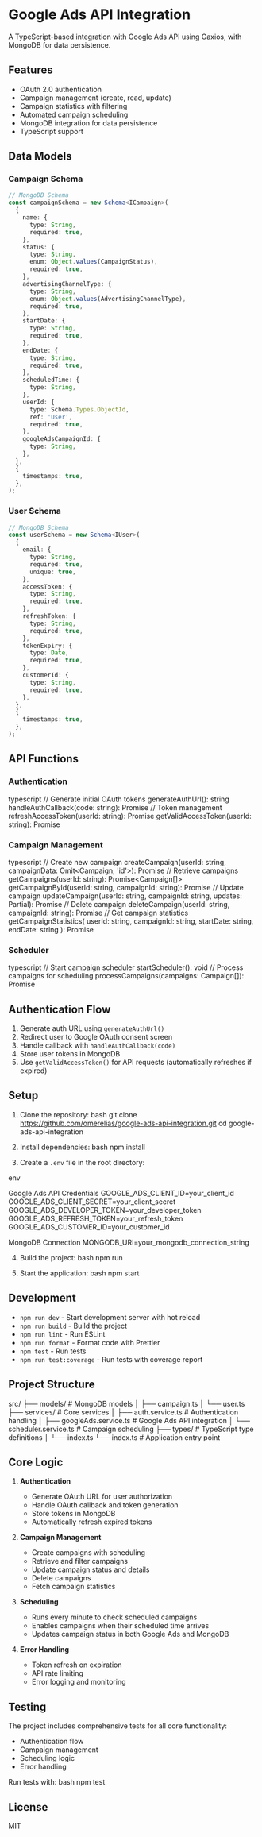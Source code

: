 # Google Ads API Integration

A TypeScript-based integration with Google Ads API using Gaxios, with MongoDB for data persistence.

## Features

- OAuth 2.0 authentication
- Campaign management (create, read, update)
- Campaign statistics with filtering
- Automated campaign scheduling
- MongoDB integration for data persistence
- TypeScript support

## Data Models

### Campaign Schema

```typescript
// MongoDB Schema
const campaignSchema = new Schema<ICampaign>(
  {
    name: {
      type: String,
      required: true,
    },
    status: {
      type: String,
      enum: Object.values(CampaignStatus),
      required: true,
    },
    advertisingChannelType: {
      type: String,
      enum: Object.values(AdvertisingChannelType),
      required: true,
    },
    startDate: {
      type: String,
      required: true,
    },
    endDate: {
      type: String,
      required: true,
    },
    scheduledTime: {
      type: String,
    },
    userId: {
      type: Schema.Types.ObjectId,
      ref: 'User',
      required: true,
    },
    googleAdsCampaignId: {
      type: String,
    },
  },
  {
    timestamps: true,
  },
);
```

### User Schema

```typescript
// MongoDB Schema
const userSchema = new Schema<IUser>(
  {
    email: {
      type: String,
      required: true,
      unique: true,
    },
    accessToken: {
      type: String,
      required: true,
    },
    refreshToken: {
      type: String,
      required: true,
    },
    tokenExpiry: {
      type: Date,
      required: true,
    },
    customerId: {
      type: String,
      required: true,
    },
  },
  {
    timestamps: true,
  },
);
```

## API Functions

### Authentication

typescript
// Generate initial OAuth tokens
generateAuthUrl(): string
handleAuthCallback(code: string): Promise<User>
// Token management
refreshAccessToken(userId: string): Promise<string>
getValidAccessToken(userId: string): Promise<string>

### Campaign Management

typescript
// Create new campaign
createCampaign(userId: string, campaignData: Omit<Campaign, 'id'>): Promise<Campaign>
// Retrieve campaigns
getCampaigns(userId: string): Promise<Campaign[]>
getCampaignById(userId: string, campaignId: string): Promise<Campaign>
// Update campaign
updateCampaign(userId: string, campaignId: string, updates: Partial<Campaign>): Promise<Campaign>
// Delete campaign
deleteCampaign(userId: string, campaignId: string): Promise<void>
// Get campaign statistics
getCampaignStatistics(
userId: string,
campaignId: string,
startDate: string,
endDate: string
): Promise<CampaignStatistics>

### Scheduler

typescript
// Start campaign scheduler
startScheduler(): void
// Process campaigns for scheduling
processCampaigns(campaigns: Campaign[]): Promise<void>

## Authentication Flow

1. Generate auth URL using `generateAuthUrl()`
2. Redirect user to Google OAuth consent screen
3. Handle callback with `handleAuthCallback(code)`
4. Store user tokens in MongoDB
5. Use `getValidAccessToken()` for API requests (automatically refreshes if expired)

## Setup

1. Clone the repository:
   bash
   git clone https://github.com/omerelias/google-ads-api-integration.git
   cd google-ads-api-integration

2. Install dependencies:
   bash
   npm install

3. Create a `.env` file in the root directory:

env

Google Ads API Credentials
GOOGLE_ADS_CLIENT_ID=your_client_id
GOOGLE_ADS_CLIENT_SECRET=your_client_secret
GOOGLE_ADS_DEVELOPER_TOKEN=your_developer_token
GOOGLE_ADS_REFRESH_TOKEN=your_refresh_token
GOOGLE_ADS_CUSTOMER_ID=your_customer_id

MongoDB Connection
MONGODB_URI=your_mongodb_connection_string

4. Build the project:
   bash
   npm run

5. Start the application:
   bash
   npm start

## Development

- `npm run dev` - Start development server with hot reload
- `npm run build` - Build the project
- `npm run lint` - Run ESLint
- `npm run format` - Format code with Prettier
- `npm test` - Run tests
- `npm run test:coverage` - Run tests with coverage report

## Project Structure

src/
├── models/ # MongoDB models
│ ├── campaign.ts
│ └── user.ts
├── services/ # Core services
│ ├── auth.service.ts # Authentication handling
│ ├── googleAds.service.ts # Google Ads API integration
│ └── scheduler.service.ts # Campaign scheduling
├── types/ # TypeScript type definitions
│ └── index.ts
└── index.ts # Application entry point

## Core Logic

1. **Authentication**

   - Generate OAuth URL for user authorization
   - Handle OAuth callback and token generation
   - Store tokens in MongoDB
   - Automatically refresh expired tokens

2. **Campaign Management**

   - Create campaigns with scheduling
   - Retrieve and filter campaigns
   - Update campaign status and details
   - Delete campaigns
   - Fetch campaign statistics

3. **Scheduling**

   - Runs every minute to check scheduled campaigns
   - Enables campaigns when their scheduled time arrives
   - Updates campaign status in both Google Ads and MongoDB

4. **Error Handling**
   - Token refresh on expiration
   - API rate limiting
   - Error logging and monitoring

## Testing

The project includes comprehensive tests for all core functionality:

- Authentication flow
- Campaign management
- Scheduling logic
- Error handling

Run tests with:
bash
npm test

## License

MIT
